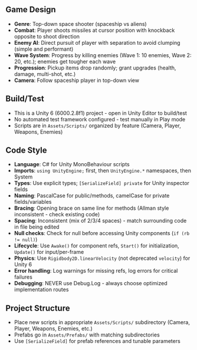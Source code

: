 ## Game Design
- **Genre**: Top-down space shooter (spaceship vs aliens)
- **Combat**: Player shoots missiles at cursor position with knockback opposite to shoot direction
- **Enemy AI**: Direct pursuit of player with separation to avoid clumping (simple and performant)
- **Wave System**: Progress by killing enemies (Wave 1: 10 enemies, Wave 2: 20, etc.); enemies get tougher each wave
- **Progression**: Pickup items drop randomly; grant upgrades (health, damage, multi-shot, etc.)
- **Camera**: Follow spaceship player in top-down view

## Build/Test
- This is a Unity 6 (6000.2.8f1) project - open in Unity Editor to build/test
- No automated test framework configured - test manually in Play mode
- Scripts are in `Assets/Scripts/` organized by feature (Camera, Player, Weapons, Enemies)

## Code Style
- **Language**: C# for Unity MonoBehaviour scripts
- **Imports**: `using UnityEngine;` first, then `UnityEngine.*` namespaces, then System
- **Types**: Use explicit types; `[SerializeField] private` for Unity inspector fields
- **Naming**: PascalCase for public/methods, camelCase for private fields/variables
- **Bracing**: Opening brace on same line for methods (Allman style inconsistent - check existing code)
- **Spacing**: Inconsistent (mix of 2/3/4 spaces) - match surrounding code in file being edited
- **Null checks**: Check for null before accessing Unity components (`if (rb != null)`)
- **Lifecycle**: Use `Awake()` for component refs, `Start()` for initialization, `Update()` for input/per-frame
- **Physics**: Use `Rigidbody2D.linearVelocity` (not deprecated `velocity`) for Unity 6
- **Error handling**: Log warnings for missing refs, log errors for critical failures
 - **Debugging**: NEVER use Debug.Log - always choose optimized implementation routes

## Project Structure
- Place new scripts in appropriate `Assets/Scripts/` subdirectory (Camera, Player, Weapons, Enemies, etc.)
- Prefabs go in `Assets/Prefabs/` with matching subdirectories
- Use `[SerializeField]` for prefab references and tunable parameters
